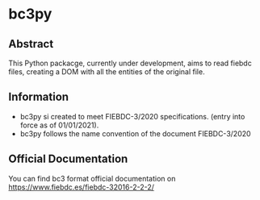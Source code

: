 # bc3py
## Abstract
This Python packacge, currently under development, aims to read fiebdc files, creating a DOM with all the entities of the original file.
## Information

* bc3py si created to meet FIEBDC-3/2020 specifications. (entry into force as of 01/01/2021).
* bc3py follows the name convention of the document FIEBDC-3/2020

## Official Documentation
You can find bc3 format official documentation on https://www.fiebdc.es/fiebdc-32016-2-2-2/
